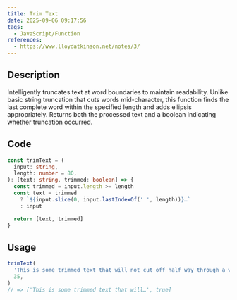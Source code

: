 ```yaml
---
title: Trim Text
date: 2025-09-06 09:17:56
tags:
  - JavaScript/Function
references:
  - https://www.lloydatkinson.net/notes/3/
---
```


## Description

Intelligently truncates text at word boundaries to maintain readability. Unlike basic string truncation that cuts words mid-character, this function finds the last complete word within the specified length and adds ellipsis appropriately. Returns both the processed text and a boolean indicating whether truncation occurred.

## Code

```typescript
const trimText = (
  input: string,
  length: number = 80,
): [text: string, trimmed: boolean] => {
  const trimmed = input.length >= length
  const text = trimmed
    ? `${input.slice(0, input.lastIndexOf(' ', length))}…`
    : input

  return [text, trimmed]
}
```

## Usage

```typescript
trimText(
  'This is some trimmed text that will not cut off half way through a word.',
  35,
)
// => ['This is some trimmed text that will…', true]
```
